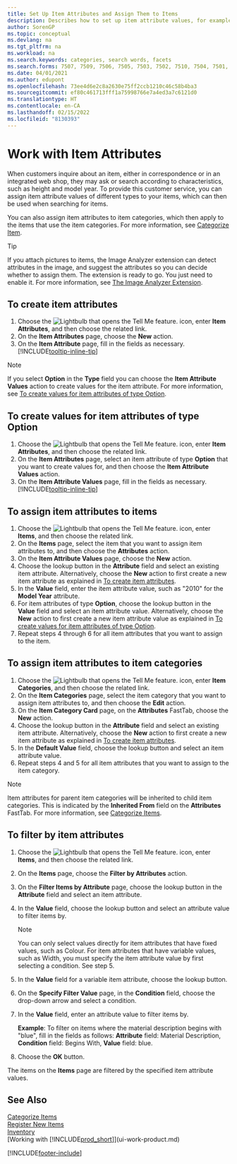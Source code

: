 ```yaml
---
title: Set Up Item Attributes and Assign Them to Items
description: Describes how to set up item attribute values, for example, that can be used as search words, and assign them to items and item categories.
author: SorenGP
ms.topic: conceptual
ms.devlang: na
ms.tgt_pltfrm: na
ms.workload: na
ms.search.keywords: categories, search words, facets
ms.search.forms: 7507, 7509, 7506, 7505, 7503, 7502, 7510, 7504, 7501, 7500, 9110, 5734, 7508
ms.date: 04/01/2021
ms.author: edupont
ms.openlocfilehash: 73ee4d6e2c8a2630e75ff2ccb1210c46c58b4ba3
ms.sourcegitcommit: ef80c461713fff1a75998766e7a4ed3a7c6121d0
ms.translationtype: HT
ms.contentlocale: en-CA
ms.lasthandoff: 02/15/2022
ms.locfileid: "8130393"
---
```

# <a name="work-with-item-attributes"></a>Work with Item Attributes
When customers inquire about an item, either in correspondence or in an integrated web shop, they may ask or search according to characteristics, such as height and model year. To provide this customer service, you can assign item attribute values of different types to your items, which can then be used when searching for items.

You can also assign item attributes to item categories, which then apply to the items that use the item categories. For more information, see [Categorize Item](inventory-how-categorize-items.md).

> [!Tip]  
> If you attach pictures to items, the Image Analyzer extension can detect attributes in the image, and suggest the attributes so you can decide whether to assign them. The extension is ready to go. You just need to enable it. For more information, see [The Image Analyzer Extension](ui-extensions-image-analyzer.md).

## <a name="to-create-item-attributes"></a>To create item attributes
1. Choose the ![Lightbulb that opens the Tell Me feature.](media/ui-search/search_small.png "Tell me what you want to do") icon, enter **Item Attributes**, and then choose the related link.
2. On the **Item Attributes** page, choose the **New** action.
3. On the **Item Attribute** page, fill in the fields as necessary. [!INCLUDE[tooltip-inline-tip](includes/tooltip-inline-tip_md.md)]

> [!NOTE]  
>   If you select **Option** in the **Type** field you can choose the **Item Attribute Values** action to create values for the item attribute. For more information, see [To create values for item attributes of type Option](inventory-how-work-item-attributes.md#to-create-values-for-item-attributes-of-type-option).  

## <a name="to-create-values-for-item-attributes-of-type-option"></a>To create values for item attributes of type Option
1. Choose the ![Lightbulb that opens the Tell Me feature.](media/ui-search/search_small.png "Tell me what you want to do") icon, enter **Item Attributes**, and then choose the related link.
2. On the **Item Attributes** page, select an item attribute of type **Option** that you want to create values for, and then choose the **Item Attribute Values** action.
3. On the **Item Attribute Values** page, fill in the fields as necessary. [!INCLUDE[tooltip-inline-tip](includes/tooltip-inline-tip_md.md)]

## <a name="to-assign-item-attributes-to-items"></a>To assign item attributes to items
1. Choose the ![Lightbulb that opens the Tell Me feature.](media/ui-search/search_small.png "Tell me what you want to do") icon, enter **Items**, and then choose the related link.
2. On the **Items** page, select the item that you want to assign item attributes to, and then choose the **Attributes** action.
3. On the **Item Attribute Values** page, choose the **New** action.
4. Choose the lookup button in the **Attribute** field and select an existing item attribute. Alternatively, choose the **New** action to first create a new item attribute as explained in [To create item attributes](inventory-how-work-item-attributes.md#to-create-item-attributes).
5. In the **Value** field, enter the item attribute value, such as "2010" for the **Model Year** attribute.
6. For item attributes of type **Option**, choose the lookup button in the **Value** field and select an item attribute value. Alternatively, choose the **New** action to first create a new item attribute value as explained in [To create values for item attributes of type Option](inventory-how-work-item-attributes.md#to-assign-item-attributes-to-items).
7. Repeat steps 4 through 6 for all item attributes that you want to assign to the item.

## <a name="to-assign-item-attributes-to-item-categories"></a>To assign item attributes to item categories
1. Choose the ![Lightbulb that opens the Tell Me feature.](media/ui-search/search_small.png "Tell me what you want to do") icon, enter **Item Categories**, and then choose the related link.
2. On the **Item Categories** page, select the item category that you want to assign item attributes to, and then choose the **Edit** action.
3. On the **Item Category Card** page, on the **Attributes** FastTab, choose the **New** action.
4. Choose the lookup button in the **Attribute** field and select an existing item attribute. Alternatively, choose the **New** action to first create a new item attribute as explained in [To create item attributes](inventory-how-work-item-attributes.md#to-create-item-attributes).
5. In the **Default Value** field, choose the lookup button and select an item attribute value.
6. Repeat steps 4 and 5 for all item attributes that you want to assign to the item category.

> [!NOTE]  
>   Item attributes for parent item categories will be inherited to child item categories. This is indicated by the **Inherited From** field on the **Attributes** FastTab. For more information, see [Categorize Items](inventory-how-categorize-items.md).

## <a name="to-filter-by-item-attributes"></a>To filter by item attributes
1. Choose the ![Lightbulb that opens the Tell Me feature.](media/ui-search/search_small.png "Tell me what you want to do") icon, enter **Items**, and then choose the related link.
2. On the **Items** page, choose the **Filter by Attributes** action.
3. On the **Filter Items by Attribute** page, choose the lookup button in the **Attribute** field and select an item attribute.
4. In the **Value** field, choose the lookup button and select an attribute value to filter items by.

    > [!NOTE]  
    >   You can only select values directly for item attributes that have fixed values, such as Colour. For item attributes that have variable values, such as Width, you must specify the item attribute value by first selecting a condition. See step 5.
5. In the **Value** field for a variable item attribute, choose the lookup button.
6. On the **Specify Filter Value** page, in the **Condition** field, choose the drop-down arrow and select a condition.
7. In the **Value** field, enter an attribute value to filter items by.

    **Example**: To filter on items where the material description begins with "blue", fill in the fields as follows: **Attribute** field: Material Description, **Condition** field: Begins With, **Value** field: blue.
8. Choose the **OK** button.   

The items on the **Items** page are filtered by the specified item attribute values.

## <a name="see-also"></a>See Also
[Categorize Items](inventory-how-categorize-items.md)    
[Register New Items](inventory-how-register-new-items.md)  
[Inventory](inventory-manage-inventory.md)  
[Working with [!INCLUDE[prod_short](includes/prod_short.md)]](ui-work-product.md)


[!INCLUDE[footer-include](includes/footer-banner.md)]